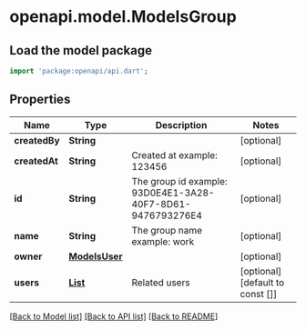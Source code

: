 # openapi.model.ModelsGroup

## Load the model package
```dart
import 'package:openapi/api.dart';
```

## Properties
Name | Type | Description | Notes
------------ | ------------- | ------------- | -------------
**createdBy** | **String** |  | [optional] 
**createdAt** | **String** | Created at example: 123456 | [optional] 
**id** | **String** | The group id example: 93D0E4E1-3A28-40F7-8D61-9476793276E4 | [optional] 
**name** | **String** | The group name example: work | [optional] 
**owner** | [**ModelsUser**](ModelsUser.md) |  | [optional] 
**users** | [**List<ModelsUser>**](ModelsUser.md) | Related users | [optional] [default to const []]

[[Back to Model list]](../README.md#documentation-for-models) [[Back to API list]](../README.md#documentation-for-api-endpoints) [[Back to README]](../README.md)


